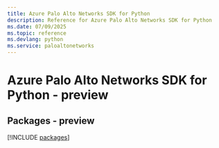 ```yaml
---
title: Azure Palo Alto Networks SDK for Python
description: Reference for Azure Palo Alto Networks SDK for Python
ms.date: 07/09/2025
ms.topic: reference
ms.devlang: python
ms.service: paloaltonetworks
---
```

# Azure Palo Alto Networks SDK for Python - preview
## Packages - preview
[!INCLUDE [packages](palo-alto-networks-index.md)]